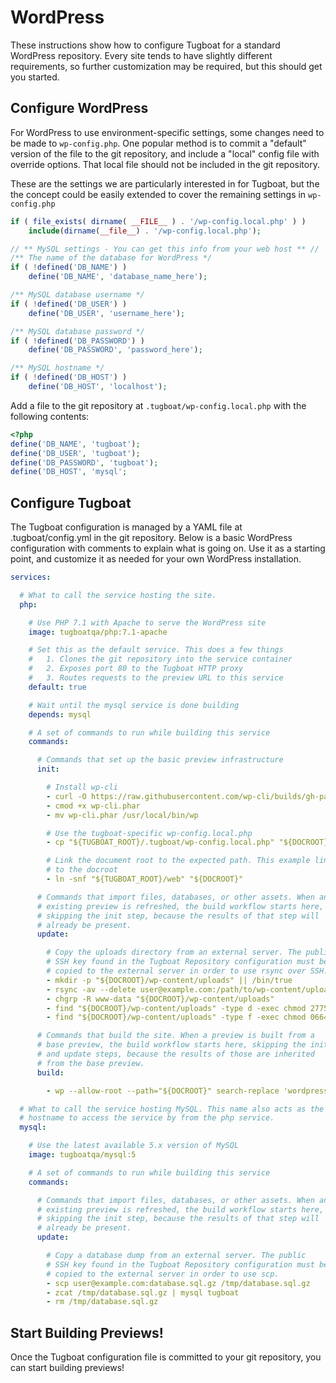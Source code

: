 # WordPress

These instructions show how to configure Tugboat for a standard WordPress
repository. Every site tends to have slightly different requirements, so further
customization may be required, but this should get you started.

## Configure WordPress

For WordPress to use environment-specific settings, some changes need to be made
to `wp-config.php`. One popular method is to commit a "default" version of the
file to the git repository, and include a "local" config file with override
options. That local file should not be included in the git repository.

These are the settings we are particularly interested in for Tugboat, but the
the concept could be easily extended to cover the remaining settings in
`wp-config.php`

```php
if ( file_exists( dirname( __FILE__ ) . '/wp-config.local.php' ) )
    include(dirname(__file__) . '/wp-config.local.php');

// ** MySQL settings - You can get this info from your web host ** //
/** The name of the database for WordPress */
if ( !defined('DB_NAME') )
    define('DB_NAME', 'database_name_here');

/** MySQL database username */
if ( !defined('DB_USER') )
    define('DB_USER', 'username_here');

/** MySQL database password */
if ( !defined('DB_PASSWORD') )
    define('DB_PASSWORD', 'password_here');

/** MySQL hostname */
if ( !defined('DB_HOST') )
    define('DB_HOST', 'localhost');
```

Add a file to the git repository at `.tugboat/wp-config.local.php` with the
following contents:

```php
<?php
define('DB_NAME', 'tugboat');
define('DB_USER', 'tugboat');
define('DB_PASSWORD', 'tugboat');
define('DB_HOST', 'mysql';
```

## Configure Tugboat

The Tugboat configuration is managed by a YAML file at .tugboat/config.yml in
the git repository. Below is a basic WordPress configuration with comments to
explain what is going on. Use it as a starting point, and customize it as needed
for your own WordPress installation.

```yaml
services:

  # What to call the service hosting the site.
  php:

    # Use PHP 7.1 with Apache to serve the WordPress site
    image: tugboatqa/php:7.1-apache

    # Set this as the default service. This does a few things
    #   1. Clones the git repository into the service container
    #   2. Exposes port 80 to the Tugboat HTTP proxy
    #   3. Routes requests to the preview URL to this service
    default: true

    # Wait until the mysql service is done building
    depends: mysql

    # A set of commands to run while building this service
    commands:

      # Commands that set up the basic preview infrastructure
      init:

        # Install wp-cli
        - curl -O https://raw.githubusercontent.com/wp-cli/builds/gh-pages/phar/wp-cli.phar
        - cmod +x wp-cli.phar
        - mv wp-cli.phar /usr/local/bin/wp

        # Use the tugboat-specific wp-config.local.php
        - cp "${TUGBOAT_ROOT}/.tugboat/wp-config.local.php" "${DOCROOT}/"

        # Link the document root to the expected path. This example links /web
        # to the docroot
        - ln -snf "${TUGBOAT_ROOT}/web" "${DOCROOT}"

      # Commands that import files, databases, or other assets. When an
      # existing preview is refreshed, the build workflow starts here,
      # skipping the init step, because the results of that step will
      # already be present.
      update:

        # Copy the uploads directory from an external server. The public
        # SSH key found in the Tugboat Repository configuration must be
        # copied to the external server in order to use rsync over SSH.
        - mkdir -p "${DOCROOT}/wp-content/uploads" || /bin/true
        - rsync -av --delete user@example.com:/path/to/wp-content/uploads/ "${DOCROOT}/wp-content/uploads/"
        - chgrp -R www-data "${DOCROOT}/wp-content/uploads"
        - find "${DOCROOT}/wp-content/uploads" -type d -exec chmod 2775 {} \;
        - find "${DOCROOT}/wp-content/uploads" -type f -exec chmod 0664 {} \;

      # Commands that build the site. When a preview is built from a
      # base preview, the build workflow starts here, skipping the init
      # and update steps, because the results of those are inherited
      # from the base preview.
      build:

        - wp --allow-root --path="${DOCROOT}" search-replace 'wordpress.local' "${TUGBOAT_PREVIEW}-${TUGBOAT_TOKEN}.${TUGBOAT_DOMAIN}" --skip-columns=guid

  # What to call the service hosting MySQL. This name also acts as the
  # hostname to access the service by from the php service.
  mysql:

    # Use the latest available 5.x version of MySQL
    image: tugboatqa/mysql:5

    # A set of commands to run while building this service
    commands:

      # Commands that import files, databases, or other assets. When an
      # existing preview is refreshed, the build workflow starts here,
      # skipping the init step, because the results of that step will
      # already be present.
      update:

        # Copy a database dump from an external server. The public
        # SSH key found in the Tugboat Repository configuration must be
        # copied to the external server in order to use scp.
        - scp user@example.com:database.sql.gz /tmp/database.sql.gz
        - zcat /tmp/database.sql.gz | mysql tugboat
        - rm /tmp/database.sql.gz
```

## Start Building Previews!

Once the Tugboat configuration file is committed to your git repository, you can
start building previews!
